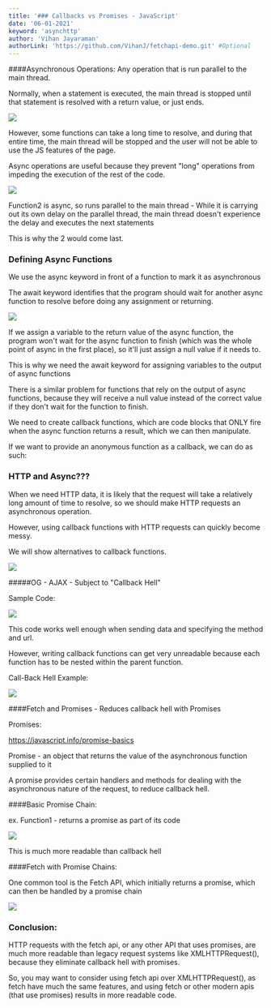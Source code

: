 ```yaml
---
title: '### Callbacks vs Promises - JavaScript'
date: '06-01-2021'
keyword: 'asynchttp'
author: 'Vihan Jayaraman'
authorLink: 'https://github.com/VihanJ/fetchapi-demo.git' #Optional
---
```





####Asynchronous Operations: Any operation that is run parallel to the main thread.

Normally, when a statement is executed, the main thread is stopped until that statement is resolved with a return value, or just ends.

![](https://lh3.googleusercontent.com/eKhVPaSp8bh1TCxFVKHJxXHv-LGOeFj3qGgMpz9Zy4xE0NN94gOErq5b9PdSy7VM7rBeD5VgvgM9JS28SU57_NzQgnSjJs3UsCwl1yTj0F63sBBlcIkZYzig-a9r4ojCjkHlmbU3)

However, some functions can take a long time to resolve, and during that entire time, the main thread will be stopped and the user will not be able to use the JS features of the page.

Async operations are useful because they prevent "long" operations from impeding the execution of the rest of the code.

![](https://lh4.googleusercontent.com/ZlHdR1fGueB8D0E18ULSwWmW__wJsg8yc7-Ai5fhFXAjdCz9TbcDY5fHR_FHThjTgWmydRk1NoZYMg5buCLfXa8bhBhotMleT-AbinW69-N9c0JID5RnB4dnP9L78tKplQuJ71ff)

Function2 is async, so runs parallel to the main thread - While it is carrying out its own delay on the parallel thread, the main thread doesn't experience the delay and executes the next statements

This is why the 2 would come last.

### Defining Async Functions

We use the async keyword in front of a function to mark it as asynchronous

The await keyword identifies that the program should wait for another async function to resolve before doing any assignment or returning.

![](https://lh4.googleusercontent.com/2JwSZd3A_1_tL5S2vqlwYztJA5b6PPNln_EHfvc4l0y2IIbeOXG1h26BYi5imDBcr6o0ka2mpsNak21w2NhMchzpEq7zvjN2_xa-RBn35wSf7iRbdLQsTMwN_dIgVYeNKiMm2fC8)

If we assign a variable to the return value of the async function, the program won't wait for the async function to finish (which was the whole point of async in the first place), so it'll just assign a null value if it needs to.

This is why we need the await keyword for assigning variables to the output of async functions

There is a similar problem for functions that rely on the output of async functions, because they will receive a null value instead of the correct value if they don't wait for the function to finish.

We need to create callback functions, which are code blocks that ONLY fire when the async function returns a result, which we can then manipulate.

If we want to provide an anonymous function as a callback, we can do as such:

### HTTP and Async???

When we need HTTP data, it is likely that the request will take a relatively long amount of time to resolve, so we should make HTTP requests an asynchronous operation.

However, using callback functions with HTTP requests can quickly become messy.

We will show alternatives to callback functions.

![](https://lh5.googleusercontent.com/l86WXz-VQxHA4b7EC4R_CIx9TyPyLLILCU4hvkPsda94SZDkaV450hFk2c1cS-ZZbTv2LI4gbqg0w85LVFtw0-VqspGaWl0cbFGymRQQUb-A2K6igCwvL7ABsBF6u7mEK5xCiTDp)

#####OG - AJAX - Subject to "Callback Hell"

Sample Code:

![](https://lh5.googleusercontent.com/ryClUCN4ThaU9et9Hzpy_EESWOtTTBhODNKQ6sBXS7AB2-uQ0pKBlJMfNPUnsjqjM5PgYzjqvJ4eG9lOwZfndxyJ5I6GJyzKFs8KYjKRK0xkC2HjJGjvleVt9YDY8b3ySiBHoRaZ)

This code works well enough when sending data and specifying the method and url.

However, writing callback functions can get very unreadable because each function has to be nested within the parent function.

Call-Back Hell Example:

![](https://lh6.googleusercontent.com/ZWqr1KXRYackvfHMZheoNQDO1hKaUBQ8dKkiT8JlRFmn9zrtcyhfNn77R1WXsLxCZvnKimUDSe8y0nKKeOxX0FcfG-Ws7gp61s7oPS0opQ0zEuU2ZNZJHIX370N-CM-7y20NTiOq)

####Fetch and Promises - Reduces callback hell with Promises

Promises:

<https://javascript.info/promise-basics>

Promise - an object that returns the value of the asynchronous function supplied to it

A promise provides certain handlers and methods for dealing with the asynchronous nature of the request, to reduce callback hell.

####Basic Promise Chain:

ex. Function1 - returns a promise as part of its code

![](https://lh4.googleusercontent.com/srwOdIjYFjvSgty6L0C-R_almQrNprmw8bNaefScS6P6lJtqDp2Zhfl1uE70iuw5XVEIwqgOs91Ci1li4JPc6VQT7uazvPKSnb0cysozFQqvzz9JDmm_yup1alpZUELcjlvLzJso)

This is much more readable than callback hell

####Fetch with Promise Chains:

One common tool is the Fetch API, which initially returns a promise, which can then be handled by a promise chain

![](https://lh6.googleusercontent.com/PlSwHQsOVRf4cB_vDu543cN5TgKwuGtaOS3lqhAbumK87_XkRDAY1j-jOAknRAQn_56GTygHFBYauoChsqVuZuXQQXdoBHi_pnAUT1v9oP68g32u1I-EMMNy7O4m1q6_o95_kMC3)

### Conclusion:

HTTP requests with the fetch api, or any other API that uses promises, are much more readable than legacy request systems like XMLHTTPRequest(), because they eliminate callback hell with promises.

So, you may want to consider using fetch api over XMLHTTPRequest(), as fetch have much the same features, and using fetch or other modern apis (that use promises) results in more readable code.
